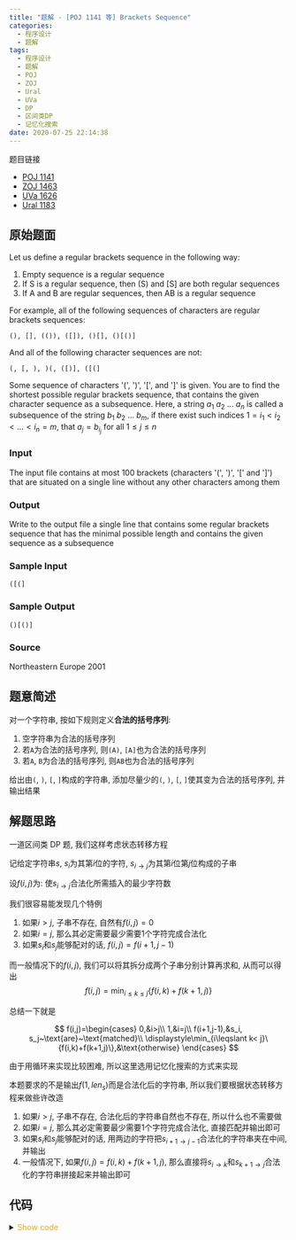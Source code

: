```yaml
---
title: "题解 - [POJ 1141 等] Brackets Sequence"
categories:
  - 程序设计
  - 题解
tags:
  - 程序设计
  - 题解
  - POJ
  - ZOJ
  - Ural
  - UVa
  - DP
  - 区间类DP
  - 记忆化搜索
date: 2020-07-25 22:14:38
---
```


题目链接

- [POJ 1141](https://vjudge.net/problem/POJ-1141/origin)
- [ZOJ 1463](https://vjudge.net/problem/ZOJ-1463/origin)
- [UVa 1626](https://vjudge.net/problem/UVA-1626/origin)
- [Ural 1183](https://vjudge.net/problem/URAL-1183/origin)

<!-- more -->

## 原始题面

Let us define a regular brackets sequence in the following way:

1. Empty sequence is a regular sequence
2. If S is a regular sequence, then (S) and [S] are both regular sequences
3. If A and B are regular sequences, then AB is a regular sequence

For example, all of the following sequences of characters are regular brackets sequences:

`(), [], (()), ([]), ()[], ()[()]`

And all of the following character sequences are not:

`(, [, ), )(, ([)], ([(]`

Some sequence of characters '(', ')', '[', and ']' is given. You are to find the shortest possible regular brackets sequence, that contains the given character sequence as a subsequence. Here, a string $a_1~a_2~...~a_n$ is called a subsequence of the string $b_1~b_2~...~b_m$, if there exist such indices $1 = i_1 < i_2 < ... < i_n = m$, that $a_j = b_{i_j}$ for all $1 \leqslant j \leqslant n$

### Input

The input file contains at most $100$ brackets (characters '(', ')', '[' and ']') that are situated on a single line without any other characters among them

### Output

Write to the output file a single line that contains some regular brackets sequence that has the minimal possible length and contains the given sequence as a subsequence

### Sample Input

```input1
([(]
```

### Sample Output

```output1
()[()]
```

### Source

Northeastern Europe 2001

## 题意简述

对一个字符串, 按如下规则定义**合法的括号序列**:

1. 空字符串为合法的括号序列
1. 若`A`为合法的括号序列, 则`(A)`, `[A]`也为合法的括号序列
1. 若`A`, `B`为合法的括号序列, 则`AB`也为合法的括号序列

给出由`(`, `)`, `[`, `]`构成的字符串, 添加尽量少的`(`, `)`, `[`, `]`使其变为合法的括号序列, 并输出结果

## 解题思路

一道区间类 DP 题, 我们这样考虑状态转移方程

记给定字符串$s$, $s_i$为其第$i$位的字符, $s_{i\to j}$为其第$i$位第$j$位构成的子串

设$f(i,j)$为: 使$s_{i\to j}$合法化所需插入的最少字符数

我们很容易能发现几个特例

1. 如果$i>j$, 子串不存在, 自然有$f(i,j)=0$
1. 如果$i=j$, 那么其必定需要最少需要$1$个字符完成合法化
1. 如果$s_i$和$s_j$能够配对的话, $f(i,j)=f(i+1,j-1)$

而一般情况下的$f(i,j)$, 我们可以将其拆分成两个子串分别计算再求和, 从而可以得出
$$f(i,j)=\min_{i\leqslant k\leqslant j}\{f(i,k)+f(k+1,j)\}$$

总结一下就是

$$
f(i,j)=\begin{cases}
  0,&i>j\\
  1,&i=j\\
  f(i+1,j-1),&s_i, s_j~\text{are}~\text{matched}\\
  \displaystyle\min_{i\leqslant k< j}\{f(i,k)+f(k+1,j)\},&\text{otherwise}
\end{cases}
$$

由于用循环来实现比较困难, 所以这里选用记忆化搜索的方式来实现

本题要求的不是输出$f(1,len_s)$而是合法化后的字符串, 所以我们要根据状态转移方程来做些许改造

1. 如果$i>j$, 子串不存在, 合法化后的字符串自然也不存在, 所以什么也不需要做
1. 如果$i=j$, 那么其必定需要最少需要$1$个字符完成合法化, 直接匹配并输出即可
1. 如果$s_i$和$s_j$能够配对的话, 用两边的字符把$s_{i+1\to j-1}$合法化的字符串夹在中间, 并输出
1. 一般情况下, 如果$f(i,j)=f(i,k)+f(k+1,j)$, 那么直接将$s_{i\to k}$和$s_{k+1\to j}$合法化的字符串拼接起来并输出即可

## 代码

<details>
<summary><font color='orange'>Show code</font></summary>

{% icodeweb cpa title:POJ_1141 lang:cpp POJ/1141/0.cpp %}

</details>
